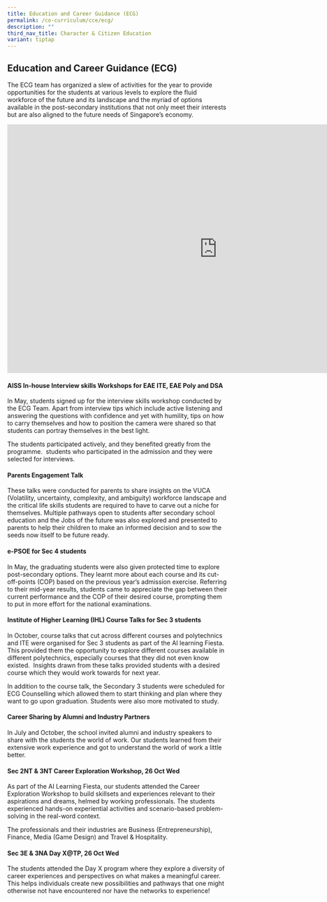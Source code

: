 ```yaml
---
title: Education and Career Guidance (ECG)
permalink: /co-curriculum/cce/ecg/
description: ""
third_nav_title: Character & Citizen Education
variant: tiptap
---
```

<h2>Education and Career Guidance (ECG)</h2>
<p>The ECG team has organized a slew of activities for the year to provide
opportunities for the students at various levels to explore the fluid workforce
of the future and its landscape and the myriad of options available in
the post-secondary institutions that not only meet their interests but
are also aligned to the future needs of Singapore’s economy.</p>
<div class="iframe-wrapper">
<iframe height="569" width="960" allowfullscreen="true" frameborder="0" src="https://docs.google.com/presentation/d/e/2PACX-1vRm-isT6xS63SDfaUTligozJlThpxMvF7XcH7ehI3Tgyk4ezpeP0jydFW0y4gD6uNry0t6Znlldbcjk/embed?start=false&amp;loop=false&amp;delayms=3000"></iframe>
</div>
<h4>AISS In-house Interview skills Workshops for EAE ITE, EAE Poly and DSA</h4>
<p>In May, students signed up for the interview skills workshop conducted
by the ECG Team. Apart from interview tips which include active listening
and answering the questions with confidence and yet with humility, tips
on how to carry themselves and how to position the camera were shared so
that students can portray themselves in the best light.&nbsp; &nbsp; &nbsp;</p>
<p>The students participated actively, and they benefited greatly from the
programme.&nbsp; students who participated in the admission and they were
selected for interviews.</p>
<h4>Parents Engagement Talk</h4>
<p>These talks were conducted for parents to share insights on the VUCA (Volatility,
uncertainty, complexity, and ambiguity) workforce landscape and the critical
life skills students are required to have to carve out a niche for themselves.
Multiple pathways open to students after secondary school education and
the Jobs of the future was also explored and presented to parents to help
their children to make an informed decision and to sow the seeds now itself
to be future ready.</p>
<h4>e-PSOE for Sec 4 students</h4>
<p>In May, the graduating students were also given protected time to explore
post-secondary options. They learnt more about each course and its cut-off-points
(COP) based on the previous year’s admission exercise. Referring to their
mid-year results, students came to appreciate the gap between their current
performance and the COP of their desired course, prompting them to put
in more effort for the national examinations.</p>
<h4>Institute of Higher Learning (IHL) Course Talks for Sec 3 students</h4>
<p>In October, course talks that cut across different courses and polytechnics
and ITE were organised for Sec 3 students as part of the AI learning Fiesta.
This provided them the opportunity to explore different courses available
in different polytechnics, especially courses that they did not even know
existed.&nbsp; Insights drawn from these talks provided students with a
desired course which they would work towards for next year.</p>
<p>In addition to the course talk, the Secondary 3 students were scheduled
for ECG Counselling which allowed them to start thinking and plan where
they want to go upon graduation. Students were also more motivated to study.</p>
<h4>Career Sharing by Alumni and Industry Partners</h4>
<p>In July and October, the school invited alumni and industry speakers to
share with the students the world of work. Our students learned from their
extensive work experience and got to understand the world of work a little
better.</p>
<h4>Sec 2NT &amp; 3NT Career Exploration Workshop, 26 Oct Wed</h4>
<p>As part of the AI Learning Fiesta, our students attended the Career Exploration
Workshop to build skillsets and experiences relevant to their aspirations
and dreams, helmed by working professionals. The students experienced hands-on
experiential activities and scenario-based problem-solving in the real-word
context.&nbsp; &nbsp;</p>
<p>The professionals and their industries are Business (Entrepreneurship),
Finance, Media (Game Design) and Travel &amp; Hospitality.</p>
<h4>Sec 3E &amp; 3NA Day X@TP, 26 Oct Wed</h4>
<p>The students attended the Day X program where they explore a diversity
of career experiences and perspectives on what makes a meaningful career.
This helps individuals create new possibilities and pathways that one might
otherwise not have encountered nor have the networks to experience!</p>